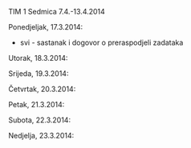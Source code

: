 TIM 1 
Sedmica 7.4.-13.4.2014

Ponedjeljak, 17.3.2014:
* svi - sastanak i dogovor o preraspodjeli zadataka

Utorak, 18.3.2014:

Srijeda, 19.3.2014:

Četvrtak, 20.3.2014:

Petak, 21.3.2014:

Subota, 22.3.2014:

Nedjelja, 23.3.2014:
